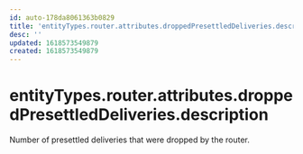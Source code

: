 ```yaml
---
id: auto-178da8061363b0829
title: 'entityTypes.router.attributes.droppedPresettledDeliveries.description'
desc: ''
updated: 1618573549879
created: 1618573549879
---
```

# entityTypes.router.attributes.droppedPresettledDeliveries.description

Number of presettled deliveries that were dropped by the router.